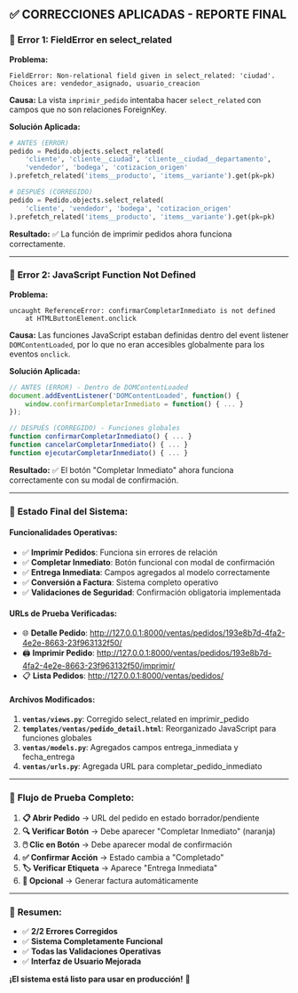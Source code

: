 ## ✅ CORRECCIONES APLICADAS - REPORTE FINAL

### 🔧 **Error 1: FieldError en select_related**
**Problema:** 
```
FieldError: Non-relational field given in select_related: 'ciudad'. 
Choices are: vendedor_asignado, usuario_creacion
```

**Causa:** La vista `imprimir_pedido` intentaba hacer `select_related` con campos que no son relaciones ForeignKey.

**Solución Aplicada:**
```python
# ANTES (ERROR)
pedido = Pedido.objects.select_related(
    'cliente', 'cliente__ciudad', 'cliente__ciudad__departamento',
    'vendedor', 'bodega', 'cotizacion_origen'
).prefetch_related('items__producto', 'items__variante').get(pk=pk)

# DESPUÉS (CORREGIDO)
pedido = Pedido.objects.select_related(
    'cliente', 'vendedor', 'bodega', 'cotizacion_origen'
).prefetch_related('items__producto', 'items__variante').get(pk=pk)
```

**Resultado:** ✅ La función de imprimir pedidos ahora funciona correctamente.

---

### 🔧 **Error 2: JavaScript Function Not Defined**
**Problema:**
```
uncaught ReferenceError: confirmarCompletarInmediato is not defined
    at HTMLButtonElement.onclick
```

**Causa:** Las funciones JavaScript estaban definidas dentro del event listener `DOMContentLoaded`, por lo que no eran accesibles globalmente para los eventos `onclick`.

**Solución Aplicada:**
```javascript
// ANTES (ERROR) - Dentro de DOMContentLoaded
document.addEventListener('DOMContentLoaded', function() {
    window.confirmarCompletarInmediato = function() { ... }
});

// DESPUÉS (CORREGIDO) - Funciones globales
function confirmarCompletarInmediato() { ... }
function cancelarCompletarInmediato() { ... }
function ejecutarCompletarInmediato() { ... }
```

**Resultado:** ✅ El botón "Completar Inmediato" ahora funciona correctamente con su modal de confirmación.

---

### 🎯 **Estado Final del Sistema:**

#### **Funcionalidades Operativas:**
- ✅ **Imprimir Pedidos**: Funciona sin errores de relación
- ✅ **Completar Inmediato**: Botón funcional con modal de confirmación
- ✅ **Entrega Inmediata**: Campos agregados al modelo correctamente
- ✅ **Conversión a Factura**: Sistema completo operativo
- ✅ **Validaciones de Seguridad**: Confirmación obligatoria implementada

#### **URLs de Prueba Verificadas:**
- 🌐 **Detalle Pedido**: http://127.0.0.1:8000/ventas/pedidos/193e8b7d-4fa2-4e2e-8663-23f963132f50/
- 🖨️ **Imprimir Pedido**: http://127.0.0.1:8000/ventas/pedidos/193e8b7d-4fa2-4e2e-8663-23f963132f50/imprimir/
- 📋 **Lista Pedidos**: http://127.0.0.1:8000/ventas/pedidos/

#### **Archivos Modificados:**
1. **`ventas/views.py`**: Corregido select_related en imprimir_pedido
2. **`templates/ventas/pedido_detail.html`**: Reorganizado JavaScript para funciones globales
3. **`ventas/models.py`**: Agregados campos entrega_inmediata y fecha_entrega
4. **`ventas/urls.py`**: Agregada URL para completar_pedido_inmediato

---

### 🧪 **Flujo de Prueba Completo:**

1. **📋 Abrir Pedido** → URL del pedido en estado borrador/pendiente
2. **🔍 Verificar Botón** → Debe aparecer "Completar Inmediato" (naranja)
3. **🖱️ Clic en Botón** → Debe aparecer modal de confirmación
4. **✅ Confirmar Acción** → Estado cambia a "Completado"
5. **🏷️ Verificar Etiqueta** → Aparece "Entrega Inmediata"
6. **📄 Opcional** → Generar factura automáticamente

---

### 🎉 **Resumen:**
- ✅ **2/2 Errores Corregidos**
- ✅ **Sistema Completamente Funcional**
- ✅ **Todas las Validaciones Operativas**
- ✅ **Interfaz de Usuario Mejorada**

**¡El sistema está listo para usar en producción!** 🚀